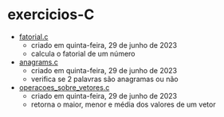 # exercicios-C

- [fatorial.c](fatorial.c)
  - criado em ‎quinta-feira, ‎29‎ de ‎junho‎ de ‎2023
  - calcula o fatorial de um número
- [anagrams.c](anagrams.c)
  - criado em ‎quinta-feira, ‎29‎ de ‎junho‎ de ‎2023
  - verifica se 2 palavras são anagramas ou não
- [operacoes_sobre_vetores.c](operacoes_sobre_vetores.c)  
  - criado em ‎quinta-feira, ‎29‎ de ‎junho‎ de ‎2023
  - retorna o maior, menor e média dos valores de um vetor   
